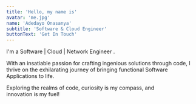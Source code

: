 ```yaml
---
title: 'Hello, my name is'
avatar: 'me.jpg'
name: 'Adedayo Onasanya'
subtitle: 'Software & Cloud Engineer'
buttonText: 'Get In Touch'
---
```


I'm a Software | Cloud | Network Engineer .

With an insatiable passion for crafting ingenious solutions through code, I thrive on the exhilarating journey of bringing functional Software Applications to life.

Exploring the realms of code, curiosity is my compass, and innovation is my fuel!
